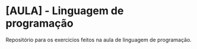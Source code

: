 # [AULA] - Linguagem de programação

Repositório para os exercicios feitos na aula de linguagem de programação.